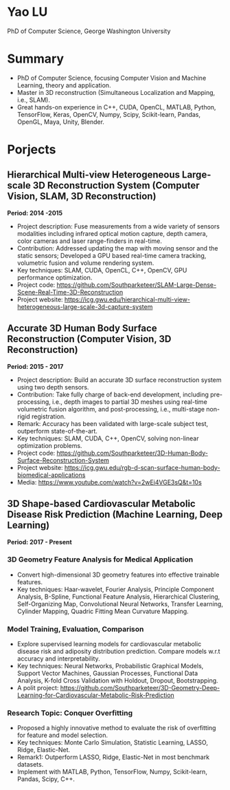 # Yao LU 
PhD of Computer Science, George Washington University

# Summary
* PhD of Computer Science, focusing Computer Vision and Machine Learning, theory and application.
* Master in 3D reconstruction (Simultaneous Localization and Mapping, i.e., SLAM).
* Great hands-on experience in C++, CUDA, OpenCL, MATLAB, Python, TensorFlow, Keras, OpenCV, Numpy, Scipy, Scikit-learn, Pandas, OpenGL, Maya, Unity, Blender.

# Porjects
## Hierarchical Multi-view Heterogeneous Large-scale 3D Reconstruction System (Computer Vision, SLAM, 3D Reconstruction)	
**Period: 2014 -2015**
* Project description: Fuse measurements from a wide variety of sensors modalities including infrared optical motion capture, depth camera, color cameras and laser range-finders in real-time.
* Contribution: Addressed updating the map with moving sensor and the static sensors; Developed a GPU based real-time camera tracking, volumetric fusion and volume rendering system.
* Key techniques: SLAM, CUDA, OpenCL, C++, OpenCV, GPU performance optimization.
* Project code: https://github.com/Southparketeer/SLAM-Large-Dense-Scene-Real-Time-3D-Reconstruction
* Project website: https://icg.gwu.edu/hierarchical-multi-view-heterogeneous-large-scale-3d-capture-system

## Accurate 3D Human Body Surface Reconstruction (Computer Vision, 3D Reconstruction)
**Period: 2015 - 2017**    
* Project description: Build an accurate 3D surface reconstruction system using two depth sensors.
* Contribution: Take fully charge of back-end development, including pre-processing, i.e., depth images to partial 3D meshes using real-time volumetric fusion algorithm, and post-processing, i.e., multi-stage non-rigid registration.
* Remark: Accuracy has been validated with large-scale subject test, outperform state-of-the-art.
* Key techniques: SLAM, CUDA, C++, OpenCV, solving non-linear optimization problems.
* Project code: https://github.com/Southparketeer/3D-Human-Body-Surface-Reconstruction-System
* Project website: https://icg.gwu.edu/rgb-d-scan-surface-human-body-biomedical-applications
* Media: https://www.youtube.com/watch?v=2wEi4VGE3sQ&t=10s

## 3D Shape-based Cardiovascular Metabolic Disease Risk Prediction (Machine Learning, Deep Learning)
**Period: 2017 - Present**
### 3D Geometry Feature Analysis for Medical Application
* Convert high-dimensional 3D geometry features into effective trainable features.
* Key techniques: Haar-wavelet, Fourier Analysis, Principle Component Analysis, B-Spline, Functional Feature Analysis, Hierarchical Clustering, Self-Organizing Map, Convolutional Neural Networks, Transfer Learning, Cylinder Mapping, Quadric Fitting Mean Curvature Mapping.
### Model Training, Evaluation, Comparison
* Explore supervised learning models for cardiovascular metabolic disease risk and adiposity distribution prediction. Compare models w.r.t accuracy and interpretability.
* Key techniques: Neural Networks, Probabilistic Graphical Models, Support Vector Machines, Gaussian Processes, Functional Data Analysis, K-fold Cross Validation with Holdout, Dropout, Bootstrapping.
* A polit project: https://github.com/Southparketeer/3D-Geometry-Deep-Learning-for-Cardiovascular-Metabolic-Risk-Prediction

### Research Topic: Conquer Overfitting
* Proposed a highly innovative method to evaluate the risk of overfitting for feature and model selection.
* Key techniques: Monte Carlo Simulation, Statistic Learning, LASSO, Ridge, Elastic-Net.
* Remark1: Outperform LASSO, Ridge, Elastic-Net in most benchmark datasets.
* Implement with MATLAB, Python, TensorFlow, Numpy, Scikit-learn, Pandas, Scipy, C++.
